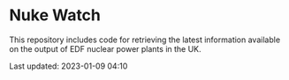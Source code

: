 # Nuke Watch

This repository includes code for retrieving the latest information available on the output of EDF nuclear power plants in the UK.

Last updated: 2023-01-09 04:10